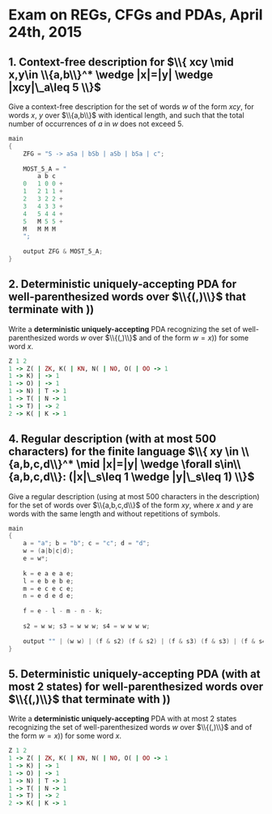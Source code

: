 # Exam on REGs, CFGs and PDAs, April 24th, 2015

## 1. Context-free description for $\\{ xcy \mid x,y\in \\{a,b\\}^* \wedge |x|=|y| \wedge |xcy|\_a\leq 5 \\}$

Give a context-free description for the set of words $w$ of the form $xcy$, for words $x$, $y$ over $\\{a,b\\}$ with identical length, and such that the total number of occurrences of $a$ in $w$ does not exceed $5$.

```c++
main
{
	ZFG = "S -> aSa | bSb | aSb | bSa | c";
  	
  	MOST_5_A = "
		a b c
	0	1 0 0 +
	1	2 1 1 +
	2	3 2 2 +
	3	4 3 3 +
	4	5 4 4 +
	5	M 5 5 +
	M	M M M
	";
  
  	output ZFG & MOST_5_A;
}
```

## 2. Deterministic uniquely-accepting PDA for well-parenthesized words over $\\{(,)\\}$ that terminate with $))$

Write a **deterministic uniquely-accepting** PDA recognizing the set of well-parenthesized words $w$ over $\\{(,)\\}$ and of the form $w=x))$ for some word $x$.

```ruby
Z 1 2
1 -> Z( | ZK, K( | KN, N( | NO, O( | OO -> 1
1 -> K) | -> 1
1 -> O) | -> 1
1 -> N) | T -> 1
1 -> T( | N -> 1
1 -> T) | -> 2
2 -> K( | K -> 1 
```
## 4. Regular description (with at most $500$ characters) for the finite language $\\{ xy \in \\{a,b,c,d\\}^* \mid |x|=|y| \wedge \forall s\in\\{a,b,c,d\\}: (|x|\_s\leq 1 \wedge |y|\_s\leq 1) \\}$

Give a regular description (using at most $500$ characters in the description) for the set of words over $\\{a,b,c,d\\}$ of the form $xy$, where $x$ and $y$ are words with the same length and without repetitions of symbols.

```c++
main
{
	a = "a"; b = "b"; c = "c"; d = "d";
  	w = (a|b|c|d);
  	e = w*;
  
  	k = e a e a e;
  	l = e b e b e;
  	m = e c e c e;
  	n = e d e d e;
  	
  	f = e - l - m - n - k;
	
  	s2 = w w; s3 = w w w; s4 = w w w w;
  
  	output "" | (w w) | (f & s2) (f & s2) | (f & s3) (f & s3) | (f & s4) (f & s4);
}
```

## 5. Deterministic uniquely-accepting PDA (with at most $2$ states) for well-parenthesized words over $\\{(,)\\}$ that terminate with $))$

Write a **deterministic uniquely-accepting** PDA with at most $2$ states recognizing the set of well-parenthesized words $w$ over $\\{(,)\\}$ and of the form $w=x))$ for some word $x$.

```ruby
Z 1 2
1 -> Z( | ZK, K( | KN, N( | NO, O( | OO -> 1
1 -> K) | -> 1
1 -> O) | -> 1
1 -> N) | T -> 1
1 -> T( | N -> 1
1 -> T) | -> 2
2 -> K( | K -> 1 
```
